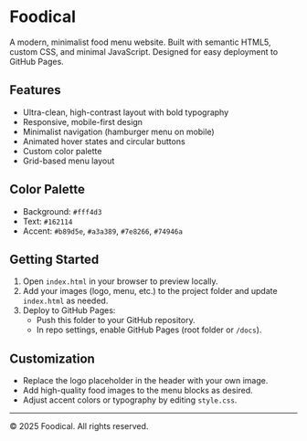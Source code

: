 # Foodical

A modern, minimalist food menu website. Built with semantic HTML5, custom CSS, and minimal JavaScript. Designed for easy deployment to GitHub Pages.

## Features
- Ultra-clean, high-contrast layout with bold typography
- Responsive, mobile-first design
- Minimalist navigation (hamburger menu on mobile)
- Animated hover states and circular buttons
- Custom color palette
- Grid-based menu layout

## Color Palette
- Background: `#fff4d3`
- Text: `#162114`
- Accent: `#b89d5e`, `#a3a389`, `#7e8266`, `#74946a`

## Getting Started
1. Open `index.html` in your browser to preview locally.
2. Add your images (logo, menu, etc.) to the project folder and update `index.html` as needed.
3. Deploy to GitHub Pages:
   - Push this folder to your GitHub repository.
   - In repo settings, enable GitHub Pages (root folder or `/docs`).

## Customization
- Replace the logo placeholder in the header with your own image.
- Add high-quality food images to the menu blocks as desired.
- Adjust accent colors or typography by editing `style.css`.

---
© 2025 Foodical. All rights reserved.
